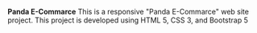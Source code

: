 **Panda E-Commarce** This is a responsive "Panda E-Commarce" web site project. This project is developed using HTML 5, CSS 3, and Bootstrap 5
